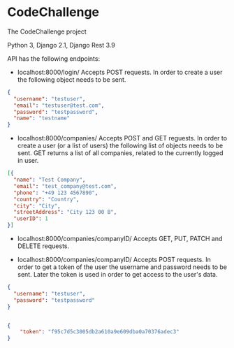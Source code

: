 # CodeChallenge

The CodeChallenge project

Python 3, Django 2.1, Django Rest 3.9

API has the following endpoints:

- localhost:8000/login/ Accepts POST requests. In order to create a user the following object needs to be sent.

```json
{
  "username": "testuser",
  "email": "testuser@test.com",
  "password": "testpassword",
  "name": "testname"
}
```

- localhost:8000/companies/ Accepts POST and GET reguests. In order to create a user (or a list of users) the following list of objects needs to be sent. GET returns a list of all companies, related to the currently logged in user.

```json
[{
  "name": "Test Company",
  "email": "test_company@test.com",
  "phone": "+49 123 4567890",
  "country": "Country",
  "city": "City",
  "streetAddress": "City 123 00 B",
  "userID": 1
}]
```


- localhost:8000/companies/companyID/ Accepts GET, PUT, PATCH and DELETE requests.

- localhost:8000/companies/companyID/ Accepts POST requests. In order to get a token of the user the username and password needs to be sent. Later the token is used in order to get access to the user's data.

```json
{
  "username": "testuser",
  "password": "testpassword"
}
```
```json

{
    "token": "f95c7d5c3005db2a610a9e609dba0a70376adec3"
}
```

